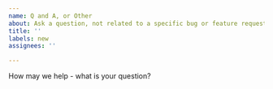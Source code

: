 ```yaml
---
name: Q and A, or Other
about: Ask a question, not related to a specific bug or feature request. (Note our contributor agreement at https://github.com/verilator/verilator/blob/master/docs/CONTRIBUTING.rst)
title: ''
labels: new
assignees: ''

---
```


How may we help - what is your question?
